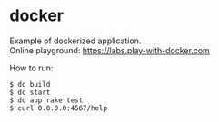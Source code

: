 # docker

Example of dockerized application.<br/>
Online playground: https://labs.play-with-docker.com

How to run:
```
$ dc build
$ dc start
$ dc app rake test
$ curl 0.0.0.0:4567/help
```
